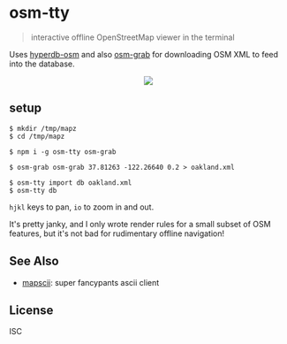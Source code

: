 # osm-tty

> interactive offline OpenStreetMap viewer in the terminal

Uses [hyperdb-osm](https://github.com/digidem/hyperdb-osm) and also [osm-grab](https://github.com/noffle/osm-grab) for downloading OSM XML to feed into the database.

<center><img src="https://github.com/noffle/osm-tty/raw/master/screenshot.png"/></center>

## setup

```
$ mkdir /tmp/mapz
$ cd /tmp/mapz

$ npm i -g osm-tty osm-grab

$ osm-grab osm-grab 37.81263 -122.26640 0.2 > oakland.xml

$ osm-tty import db oakland.xml
$ osm-tty db
```

`hjkl` keys to pan, `io` to zoom in and out.

It's pretty janky, and I only wrote render rules for a small subset of OSM features, but it's not bad for rudimentary offline navigation!

## See Also

- [mapscii](https://github.com/rastapasta/mapscii): super fancypants ascii client

## License

ISC


